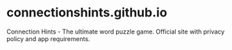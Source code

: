 # connectionshints.github.io
Connection Hints - The ultimate word puzzle game. Official site with privacy policy and app requirements.
